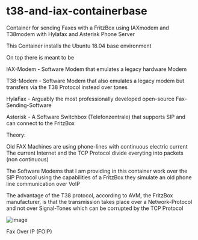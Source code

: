 # t38-and-iax-containerbase
Container for sending Faxes with a FritzBox using IAXmodem and T38modem with Hylafax and Asterisk Phone Server

This Container installs the Ubuntu 18.04 base environment



On top there is meant to be

IAX-Modem    -    Software Modem that emulates a legacy hardware Modem

T38-Modem    -    Software Modem that also emulates a legacy modem but transfers via the T38 Protocol instead over tones

HylaFax      -    Arguably the most professionally developed open-source Fax-Sending-Software

Asterisk     -    A Software Switchbox (Telefonzentrale) that supports SIP and can connect to the FritzBox




Theory:

Old FAX Machines are using phone-lines with continuous electric current
The current Internet and the TCP Protocol divide everyting into packets (non continuous)

The Software Modems that I am providing in this container work over the SIP Protocol using the capabilities of a FritzBox
they simulate an old phone line communication over VoIP

The advantage of the T38 protocol, according to AVM, the FritzBox manufacturer, is that the transmission takes place over a Network-Protocol and not over Signal-Tones which can be corrupted by the TCP Protocol

![image](https://user-images.githubusercontent.com/34131550/206872174-895cac75-5988-462e-90c2-0a508ce1aaa0.png)

Fax Over IP (FOIP)
